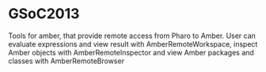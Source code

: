 GSoC2013
========

Tools for amber, that provide remote access from Pharo to Amber. User can evaluate expressions and view result with AmberRemoteWorkspace, inspect Amber objects with AmberRemoteInspector and view Amber packages and classes with AmberRemoteBrowser
